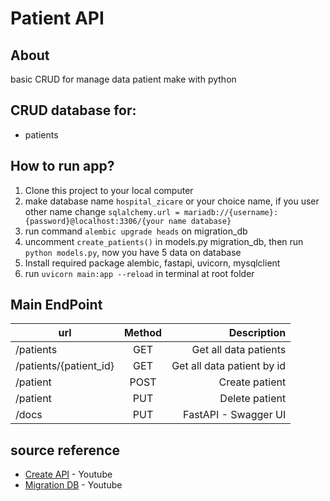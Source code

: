 # Patient API
## About 
basic CRUD for manage data patient make with python

## CRUD database for:
- patients

## How to run app?
1. Clone this project to your local computer
2. make database name `hospital_zicare` or your choice name, if you user other name change `sqlalchemy.url = mariadb://{username}:{password}@localhost:3306/{your name database}`
3. run command `alembic upgrade heads` on migration_db
4. uncomment `create_patients()` in models.py migration_db, then run `python models.py`, now you have 5 data on database
5. Install required package alembic, fastapi, uvicorn, mysqlclient
6. run `uvicorn main:app --reload` in terminal at root folder

## Main EndPoint

| url        | Method           | Description  |
| ------------- |:-------------:| -----:|
| /patients      | GET | Get all data patients |
| /patients/{patient_id}      | GET | Get all data patient by id |
| /patient      | POST | Create patient |
| /patient      | PUT | Delete patient |
| /docs      | PUT | FastAPI - Swagger UI |

## source reference
- [Create API](https://www.youtube.com/watch?v=N8i4GcRRkV8&t=1169s) - Youtube
- [Migration DB](https://www.youtube.com/watch?v=nt5sSr1A_qw&t=825s) - Youtube